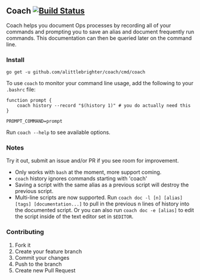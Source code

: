 ## Coach [![Build Status](https://travis-ci.org/alittlebrighter/coach.svg?branch=master)](http://travis-ci.org/alittlebrighter/coach)

Coach helps you document Ops processes by recording all of your commands and prompting you to save an alias and document frequently run commands.  This 
documentation can then be queried later on the command line.

### Install
`go get -u github.com/alittlebrighter/coach/cmd/coach`

To use `coach` to monitor your command line usage, add the following to your `.bashrc` file: 
```
function prompt {
    coach history --record "$(history 1)" # you do actually need this
}

PROMPT_COMMAND=prompt
```
Run `coach --help` to see available options. 

### Notes
Try it out, submit an issue and/or PR if you see room for improvement.

- Only works with `bash` at the moment, more support coming.
- `coach` history ignores commands starting with 'coach'
- Saving a script with the same alias as a previous script will destroy the previous script.
- Multi-line scripts are now supported.  Run `coach doc -l [n] [alias] [tags] [documentation...]` to pull in the previous n lines of history into the documented script.  Or you can also run `coach doc -e [alias]` to edit the script inside of the text editor set in `$EDITOR`.

### Contributing

1. Fork it
2. Create your feature branch
3. Commit your changes
4. Push to the branch
5. Create new Pull Request